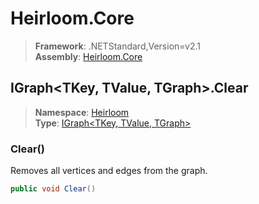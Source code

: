 # Heirloom.Core

> **Framework**: .NETStandard,Version=v2.1  
> **Assembly**: [Heirloom.Core][0]  

## IGraph\<TKey, TValue, TGraph>.Clear

> **Namespace**: [Heirloom][0]  
> **Type**: [IGraph\<TKey, TValue, TGraph>][1]  

### Clear()

Removes all vertices and edges from the graph.

```cs
public void Clear()
```

[0]: ../Heirloom.Core.md
[1]: Heirloom.IGraph[TKey,TValue,TGraph].md
